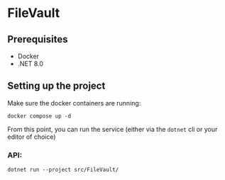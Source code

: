 # FileVault

## Prerequisites
- Docker
- .NET 8.0

## Setting up the project

Make sure the docker containers are running:

```shell
docker compose up -d
```

From this point, you can run the service (either via the `dotnet` cli or your editor of choice)

### API:

```shell
dotnet run --project src/FileVault/
```